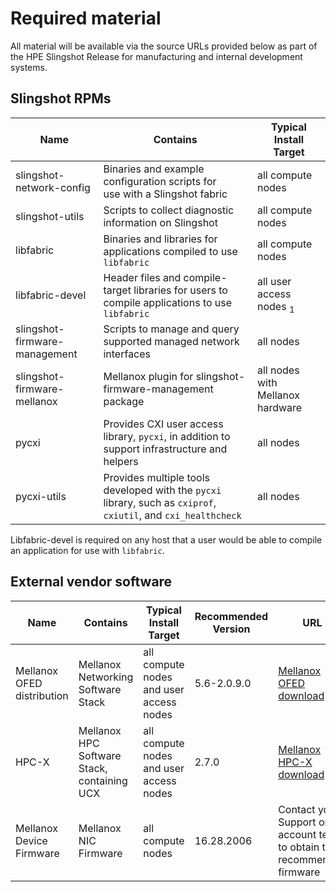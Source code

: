 
# Required material

All material will be available via the source URLs provided below as part of the HPE Slingshot Release for manufacturing and internal development systems.

## Slingshot RPMs

| Name                          | Contains                                                                                                        | Typical Install Target             |
|-------------------------------|-----------------------------------------------------------------------------------------------------------------|------------------------------------|
| slingshot-network-config      | Binaries and example configuration scripts for <br />use with a Slingshot fabric                                | all compute nodes                  |
| slingshot-utils               | Scripts to collect diagnostic information on Slingshot                                                          | all compute nodes                  |
| libfabric                     | Binaries and libraries for applications compiled to use `libfabric`                                             | all compute nodes                  |
| libfabric-devel               | Header files and compile-target libraries for users to<br /> compile applications to use `libfabric`            | all user access nodes <sub>1</sub> |
| slingshot-firmware-management | Scripts to manage and query supported managed network interfaces                                                | all nodes                          |
| slingshot-firmware-mellanox   | Mellanox plugin for slingshot-firmware-management package                                                       | all nodes with Mellanox hardware   |
| pycxi                         | Provides CXI user access library, `pycxi`, in addition to support infrastructure and helpers                    | all nodes                          |
| pycxi-utils                   | Provides multiple tools developed with the `pycxi` library, such as `cxiprof`, `cxiutil`, and `cxi_healthcheck` | all nodes                          |

Libfabric-devel is required on any host that a user would be able to compile an application for use with `libfabric`.

## External vendor software

| Name                       | Contains                                    | Typical Install Target                  | Recommended Version | URL                                                                                            |
|----------------------------|---------------------------------------------|-----------------------------------------|---------------------|------------------------------------------------------------------------------------------------|
| Mellanox OFED distribution | Mellanox Networking Software Stack          | all compute nodes and user access nodes | 5.6-2.0.9.0         | [Mellanox OFED download](https://www.mellanox.com/products/infiniband-drivers/linux/mlnx_ofed) |
| HPC-X                      | Mellanox HPC Software Stack, containing UCX | all compute nodes and user access nodes | 2.7.0               | [Mellanox HPC-X download](https://www.mellanox.com/products/hpc-x-toolkit)                     |
| Mellanox Device Firmware   | Mellanox NIC Firmware                       | all compute nodes                       | 16.28.2006          | Contact your Support or account team to obtain the recommended firmware                        |
